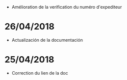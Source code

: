 - Amélioration de la verification du numéro d'expediteur

# 26/04/2018

- Actualización de la documentación

# 25/04/2018

- Correction du lien de la doc
